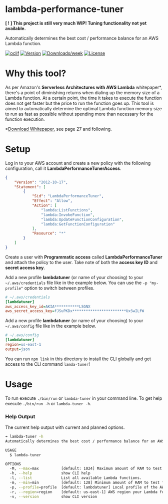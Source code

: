lambda-performance-tuner
========================

**[ ! ] This project is still very much WIP! Tuning functionality not yet available.**

Automatically determines the best cost / performance balance for an AWS Lambda function.

[![oclif](https://img.shields.io/badge/cli-oclif-brightgreen.svg)](https://oclif.io)
[![Version](https://img.shields.io/npm/v/lambda-performance-tuner.svg)](https://npmjs.org/package/lambda-performance-tuner)
[![Downloads/week](https://img.shields.io/npm/dw/lambda-performance-tuner.svg)](https://npmjs.org/package/lambda-performance-tuner)
[![License](https://img.shields.io/npm/l/lambda-performance-tuner.svg)](https://github.com/philippjbauer/lambda-performance-tuner/blob/master/package.json)

<!-- toc -->
# Why this tool?

As per Amazon's **Serverless Architectures with AWS Lambda** whitepaper*, there's a point of diminishing returns when dialing up the memory size of a Lambda function. At a certain point, the time it takes to execute the function does not get faster but the price to run the function goes up. This tool is aimed to automatically determine the optimal Lambda function memory size to run as fast as possible without spending more than necessary for the function execution.

*[Download Whitepaper](https://d1.awsstatic.com/whitepapers/serverless-architectures-with-aws-lambda.pdf), see page 27 and following.



# Setup

Log in to your AWS account and create a new policy with the following configuration, call it **LambdaPerformanceTunerAccess**.

```json
{
    "Version": "2012-10-17",
    "Statement": [
        {
            "Sid": "LambdaPerformanceTuner",
            "Effect": "Allow",
            "Action": [
                "lambda:ListFunctions",
                "lambda:InvokeFunction",
                "lambda:UpdateFunctionConfiguration",
                "lambda:GetFunctionConfiguration"
            ],
            "Resource": "*"
        }
    ]
}
```

Create a user with **Programmatic access** called **LambdaPerformanceTuner** and attach the policy to the user. Take note of both the **access key ID** and **secret access key**.

Add a new profile **lambdatuner** (or name of your choosing) to your `~/.aws/credentials` file like in the example below. You can use the `-p "my-profile"` option to switch between profiles.

```ini
# ~/.aws/credentials
[lambdatuner]
aws_access_key_id=AKIA***********LSGNX
aws_secret_access_key=fJSuPKDx************************UxSwILfW
```

Add a new profile **lambdatuner** (or name of your choosing) to your `~/.aws/config` file like in the example below.

```ini
# ~/.aws/config
[lambdatuner]
region=us-east-1
output=json
```

You can run `npm link` in this directory to install the CLI globally and get access to the CLI command `lamda-tuner`!

# Usage
<!-- usage -->

To run execute `./bin/run` or `lambda-tuner` in your command line. To get help execute `./bin/run -h` or `lambda-tuner -h`.

### Help Output

The current help output with current and planned options.

```bash
➜ lambda-tuner -h
Automatically determines the best cost / performance balance for an AWS Lambda function.

USAGE
  $ lambda-tuner

OPTIONS
  -M, --max=max          [default: 1024] Maximum amount of RAM to test for Lambda function.
  -h, --help             show CLI help
  -l, --list             List all available Lambda functions.
  -m, --min=min          [default: 128] Minimum amount of RAM to test for Lambda function.
  -p, --profile=profile  [default: lambdatuner] Local profile of the AWS user to use.
  -r, --region=region    [default: us-east-1] AWS region your Lambda function lives in.
  -v, --version          show CLI version
```